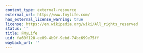 ```yaml
---
content_type: external-resource
external_url: http://www.fmylife.com/
has_external_license_warning: true
license: https://en.wikipedia.org/wiki/All_rights_reserved
status: ''
title: FMyLife
uid: fa69f128-ee09-4b9f-9ebd-74bc699e75ff
wayback_url: ''
---
```


